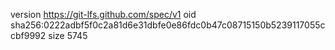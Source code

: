 version https://git-lfs.github.com/spec/v1
oid sha256:0222adbf5f0c2a81d6e31dbfe0e86fdc0b47c08715150b5239117055ccbf9992
size 5745
